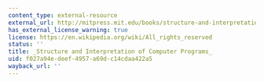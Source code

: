 ```yaml
---
content_type: external-resource
external_url: http://mitpress.mit.edu/books/structure-and-interpretation-computer-programs
has_external_license_warning: true
license: https://en.wikipedia.org/wiki/All_rights_reserved
status: ''
title: _Structure and Interpretation of Computer Programs_
uid: f027a94e-deef-4957-a69d-c14cdaa422a5
wayback_url: ''
---
```

